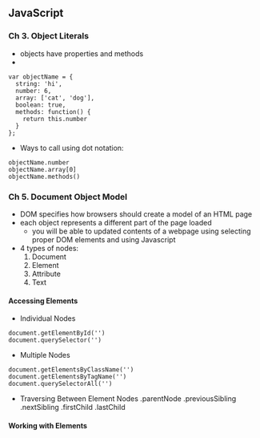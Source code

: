 ## JavaScript
### Ch 3. Object Literals
- objects have properties and methods
- 
```
var objectName = {
  string: 'hi',
  number: 6,
  array: ['cat', 'dog'],
  boolean: true,
  methods: function() {
    return this.number
  }
};
```
- Ways to call using dot notation:
```
objectName.number
objectName.array[0]
objectName.methods()
```


### Ch 5. Document Object Model
- DOM specifies how browsers should create a model of an HTML page
- each object represents a different part of the page loaded
  - you will be able to updated contents of a webpage using selecting proper DOM elements and using Javascript
- 4 types of nodes:
  1. Document
  2. Element
  3. Attribute
  4. Text

#### Accessing Elements
- Individual Nodes
```
document.getElementById('')
document.querySelector('')
```
- Multiple Nodes
```
document.getElementsByClassName('')
document.getElementsByTagName('')
document.querySelectorAll('')
```
- Traversing Between Element Nodes
.parentNode
.previousSibling
.nextSibling
.firstChild
.lastChild

#### Working with Elements
